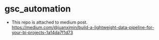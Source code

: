 # gsc_automation
- This repo is attached to medium post.
https://medium.com/@juanximin/build-a-lightweight-data-pipeline-for-your-bi-projects-1a14da7f1d73
